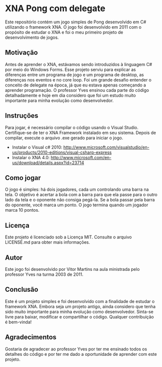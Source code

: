 # XNA Pong com delegate

Este repositório contém um jogo simples de Pong desenvolvido em C# utilizando o framework XNA. O jogo foi desenvolvido em 2011 com o propósito de estudar o XNA e foi o meu primeiro projeto de desenvolvimento de jogos.

## Motivação
Antes de aprender o XNA, estávamos sendo introduzidos à linguagem C# por meio do Windows Forms. Esse projeto serviu para explicar as diferenças entre um programa de jogo e um programa de desktop, as diferenças nos eventos e no core loop. Foi um grande desafio entender o conceito de delegate na época, já que eu estava apenas começando a aprender programação. O professor Yves ensinou cada parte do código detalhadamente e hoje em dia considero que foi um estudo muito importante para minha evolução como desenvolvedor.

## Instruções
Para jogar, é necessário compilar o código usando o Visual Studio. Certifique-se de ter o XNA Framework instalado em seu sistema. Depois de compilar, execute o arquivo .exe gerado para iniciar o jogo.

- Instalar o Visual c# 2010:
http://www.microsoft.com/visualstudio/en-us/products/2010-editions/visual-csharp-express
- Instalar o XNA 4.0:
http://www.microsoft.com/en-us/download/details.aspx?id=23714

## Como jogar
O jogo é simples: há dois jogadores, cada um controlando uma barra na tela. O objetivo é acertar a bola com a barra para que ela passe para o outro lado da tela e o oponente não consiga pegá-la. Se a bola passar pela barra do oponente, você marca um ponto. O jogo termina quando um jogador marca 10 pontos.

## Licença
Este projeto é licenciado sob a Licença MIT. Consulte o arquivo LICENSE.md para obter mais informações.

## Autor
Este jogo foi desenvolvido por Vitor Martins na aula ministrada pelo professor Yves na turma 2003 de 2011.

## Conclusão
Este é um projeto simples e foi desenvolvido com a finalidade de estudar o framework XNA. Embora seja um projeto antigo, ainda considero que tenha sido muito importante para minha evolução como desenvolvedor. Sinta-se livre para baixar, modificar e compartilhar o código. Qualquer contribuição é bem-vinda!

## Agradecimentos
Gostaria de agradecer ao professor Yves por ter me ensinado todos os detalhes do código e por ter me dado a oportunidade de aprender com este projeto.
